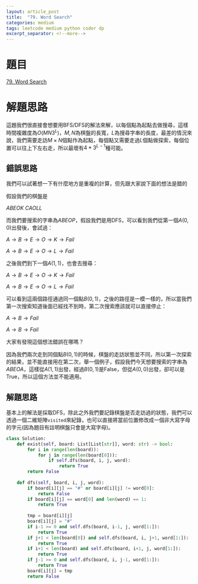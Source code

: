 ```yaml
---
layout: article_post
title:  "79. Word Search"
categories: medium
tags: leetcode medium python coder dp
excerpt_separator: <!--more-->
---
```


# 題目

[79. Word Search
](https://leetcode.com/problems/word-search/)

# 解題思路

這題我們很直接會想要用BFS/DFS的解法來解，以每個點為起點去做搜尋，這樣時間複雜度為$O(M N 3^L)$，$M, N$為棋盤的長寬，$L$為搜尋字串的長度，最差的情況來說，我們需要走訪$M \times N$個點作為起點，每個點又需要走過$L$個點做探索，每個位置可以往上下左右走，所以最壞有$4*3^{L-1}$種可能。

## 錯誤思路

我們可以試著想一下有什麼地方是重複的計算，但先跟大家說下面的想法是錯的

假設我們的棋盤是

$ABEOK$
$CAOLL$

而我們要搜索的字串為$ABEOP$，假設我們是用DFS，可以看到我們從第一個$A (0,0)$出發後，會試過：

$A\rightarrow B\rightarrow E\rightarrow O\rightarrow K\rightarrow Fail$

$A\rightarrow B\rightarrow E\rightarrow O\rightarrow L \rightarrow Fail$

之後我們到下一個$A(1,1)$，也會去搜尋：

$A\rightarrow B\rightarrow E\rightarrow O\rightarrow K\rightarrow Fail$

$A\rightarrow B\rightarrow E\rightarrow O\rightarrow L \rightarrow Fail$

可以看到這兩個路徑通過同一個點$B(0,1)$，之後的路徑是一模一樣的，所以當我們第一次搜索知道後面已經找不到時，第二次搜索應該就可以直接停止：

$A\rightarrow B\rightarrow Fail$

$A\rightarrow B\rightarrow Fail$

大家有發現這個想法錯誤在哪嗎？

因為我們兩次走到同個點$B(0,1)$的時候，棋盤的走訪狀態並不同，所以第一次探索的結果，並不能直接用在第二次，舉一個例子，假設我們今天想要搜索的字串為$ABEOA$，這樣從$A(1,1)$出發，經過$B(0,1)$是False，但從$A (0,0)$出發，卻可以是True，所以這個方法並不能適用。

## 解題思路

基本上的解法是採取DFS，除此之外我們要記錄棋盤是否走訪過的狀態，我們可以透過一個二維矩陣`visited`來紀錄，也可以直接將當前位置修改成一個非大寫字母的字元(因為題目有註明棋盤只會是大寫字母)。

```python
class Solution:
    def exist(self, board: List[List[str]], word: str) -> bool:
        for i in range(len(board)):
            for j in range(len(board[0])):
                if self.dfs(board, i, j, word):
                    return True
        return False
        
    def dfs(self, board, i, j, word):
        if board[i][j] == "#" or board[i][j] != word[0]:
            return False
        if board[i][j] == word[0] and len(word) == 1:
            return True
        
        tmp = board[i][j]
        board[i][j] = "#"
        if i-1 >= 0 and self.dfs(board, i-1, j, word[1:]):
            return True
        if j+1 < len(board[0]) and self.dfs(board, i, j+1, word[1:]):
            return True
        if i+1 < len(board) and self.dfs(board, i+1, j, word[1:]):
            return True
        if j-1 >= 0 and self.dfs(board, i, j-1, word[1:]):
            return True
        board[i][j] = tmp
        return False
```
